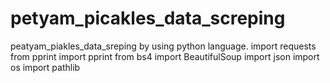 # petyam_picakles_data_screping
peatyam_piakles_data_sreping by using python language.
import requests
from pprint import pprint
from bs4 import BeautifulSoup
import 	json
import os 
import pathlib
